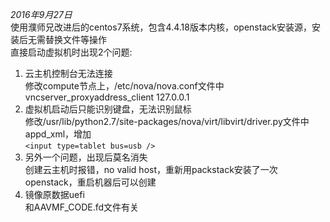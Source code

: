  *2016年9月27日*  
使用濮师兄改进后的centos7系统，包含4.4.18版本内核，openstack安装源，安装后无需替换文件等操作  
直接启动虚拟机时出现2个问题:  
1. 云主机控制台无法连接  
	修改compute节点上，/etc/nova/nova.conf文件中vncserver_proxyaddress_client 127.0.0.1  
2. 虚拟机启动后只能识别键盘，无法识别鼠标  
	修改/usr/lib/python2.7/site-packages/nova/virt/libvirt/driver.py文件中appd_xml，增加  
	`<input type=tablet bus=usb />`  
3. 另外一个问题，出现后莫名消失  
	创建云主机时报错，no valid host，重新用packstack安装了一次openstack，重启机器后可以创建  
4. 镜像原数据uefi  
	和AAVMF_CODE.fd文件有关  

